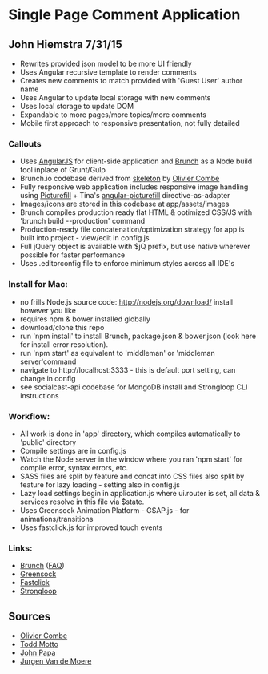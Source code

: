 # Single Page Comment Application
## John Hiemstra 7/31/15

* Rewrites provided json model to be more UI friendly
* Uses Angular recursive template to render comments
* Creates new comments to match provided with 'Guest User' author name
* Uses Angular to update local storage with new comments
* Uses local storage to update DOM
* Expandable to more pages/more topics/more comments
* Mobile first approach to responsive presentation, not fully detailed


### Callouts ###
* Uses [AngularJS](http://angularjs.org) for client-side application and [Brunch](http://brunch.io) as a Node build tool inplace of Grunt/Gulp
* Brunch.io codebase derived from [skeleton](https://github.com/ocombe/angular-brunch-seed-no-fuss) by [Olivier Combe](https://github.com/ocombe)
* Fully responsive web application includes responsive image handling using [Picturefill](http://scottjehl.github.io/picturefill/) + Tina's [angular-picturefill](https://github.com/tinacious/angular-picturefill) directive-as-adapter
* Images/icons are stored in this codebase at app/assets/images
* Brunch compiles production ready flat HTML & optimized CSS/JS with 'brunch build --production' command
* Production-ready file concatenation/optimization strategy for app is built into project - view/edit in config.js
* Full jQuery object is available with $jQ prefix, but use native wherever possible for faster performance
* Uses .editorconfig file to enforce minimum styles across all IDE's


### Install for Mac: ###
* no frills Node.js source code: http://nodejs.org/download/ install however you like
* requires npm & bower installed globally
* download/clone this repo
* run 'npm install' to install Brunch, package.json & bower.json (look here for install error resolution).
* run 'npm start' as equivalent to 'middleman' or 'middleman server'command
* navigate to http://localhost:3333 - this is default port setting, can change in config
* see socialcast-api codebase for MongoDB install and Strongloop CLI instructions



### Workflow: ###
* All work is done in 'app' directory, which compiles automatically to 'public' directory
* Compile settings are in config.js
* Watch the Node server in the window where you ran 'npm start' for compile error, syntax errors, etc.
* SASS files are split by feature and concat into CSS files also split by feature for lazy loading - setting also in config.js
* Lazy load settings begin in application.js where ui.router is set, all data & services resolve in this file via $state.
* Uses Greensock Animation Platform - GSAP.js - for animations/transitions
* Uses fastclick.js for improved touch events


### Links: ###
* [Brunch](http://brunch.io/) ([FAQ](https://github.com/brunch/brunch/blob/master/docs/faq.md))
* [Greensock](https://github.com/greensock/GreenSock-JS/)
* [Fastclick](https://github.com/ftlabs/fastclick/)
* [Strongloop](http://strongloop.com)

## Sources
* [Olivier Combe](https://github.com/ocombe)
* [Todd Motto](http://toddmotto.com)
* [John Papa](http://johnpapa.net)
* [Jurgen Van de Moere](http://www.jvandemo.com/)
